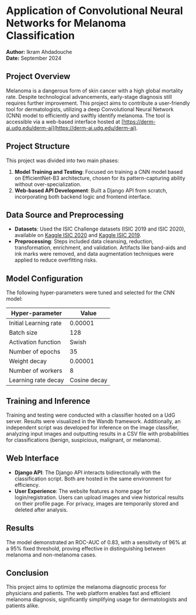 
# Application of Convolutional Neural Networks for Melanoma Classification

**Author:** Ikram Ahdadouche  
**Date:** September 2024

## Project Overview
Melanoma is a dangerous form of skin cancer with a high global mortality rate. Despite technological advancements, early-stage diagnosis still requires further improvement. This project aims to contribute a user-friendly tool for dermatologists, utilizing a deep Convolutional Neural Network (CNN) model to efficiently and swiftly identify melanoma. The tool is accessible via a web-based interface hosted at [https://derm-ai.udg.edu/derm-ai](https://derm-ai.udg.edu/derm-ai).

## Project Structure
This project was divided into two main phases:
1. **Model Training and Testing**: Focused on training a CNN model based on EfficientNet-B3 architecture, chosen for its pattern-capturing ability without over-specialization.
2. **Web-based API Development**: Built a Django API from scratch, incorporating both backend logic and frontend interface.

## Data Source and Preprocessing
- **Datasets**: Used the ISIC Challenge datasets (ISIC 2019 and ISIC 2020), available on [Kaggle ISIC 2020](https://www.kaggle.com/datasets/cdeotte/jpeg-melanoma-192x192) and [Kaggle ISIC 2019](https://www.kaggle.com/datasets/agsam23/isic-2019-challenge).
- **Preprocessing**: Steps included data cleansing, reduction, transformation, enrichment, and validation. Artifacts like band-aids and ink marks were removed, and data augmentation techniques were applied to reduce overfitting risks.

## Model Configuration
The following hyper-parameters were tuned and selected for the CNN model:

| Hyper-parameter      | Value         |
|----------------------|---------------|
| Initial Learning rate| 0.00001       |
| Batch size           | 128           |
| Activation function  | Swish         |
| Number of epochs     | 35            |
| Weight decay         | 0.00001       |
| Number of workers    | 8             |
| Learning rate decay  | Cosine decay  |

## Training and Inference
Training and testing were conducted with a classifier hosted on a UdG server. Results were visualized in the Wandb framework. Additionally, an independent script was developed for inference on the image classifier, analyzing input images and outputting results in a CSV file with probabilities for classifications (benign, suspicious, malignant, or melanoma).

## Web Interface
- **Django API**: The Django API interacts bidirectionally with the classification script. Both are hosted in the same environment for efficiency.
- **User Experience**: The website features a home page for login/registration. Users can upload images and view historical results on their profile page. For privacy, images are temporarily stored and deleted after analysis.

## Results
The model demonstrated an ROC-AUC of 0.83, with a sensitivity of 96% at a 95% fixed threshold, proving effective in distinguishing between melanoma and non-melanoma cases.

## Conclusion
This project aims to optimize the melanoma diagnostic process for physicians and patients. The web platform enables fast and efficient melanoma diagnosis, significantly simplifying usage for dermatologists and patients alike.

